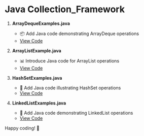 # Java Collection_Framework


1. **ArrayDequeExamples.java**
   - 📦 Add Java code demonstrating ArrayDeque operations
   - [View Code](ArrayDequeExamples.java)

2. **ArrayListExample.java**
   - 📊 Introduce Java code for ArrayList operations
   - [View Code](ArrayListExample.java)

3. **HashSetExamples.java**
   - 🧊 Add Java code illustrating HashSet operations
   - [View Code](HashSetExamples.java)

4. **LinkedListExamples.java**
   - 🔗 Add Java code demonstrating LinkedList operations
   - [View Code](LinkedListExamples.java)



Happy coding! 🚀
